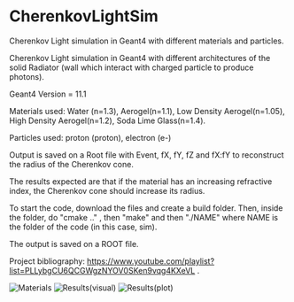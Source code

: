 # CherenkovLightSim
Cherenkov Light simulation in Geant4 with different materials and particles. 



Cherenkov Light simulation in Geant4 with different architectures of the solid Radiator (wall which interact with charged particle to produce photons).

Geant4 Version = 11.1

Materials used: Water (n=1.3), Aerogel(n=1.1), Low Density Aerogel(n=1.05), High Density Aerogel(n=1.2), Soda Lime Glass(n=1.4).

Particles used: proton (proton), electron (e-) 

Output is saved on a Root file with Event, fX, fY, fZ and fX:fY to reconstruct the radius of the Cherenkov cone. 

The results expected are that if the material has an increasing refractive index, the Cherenkov cone should increase its radius.

To start the code, download the files and create a build folder.
Then, inside the folder, do "cmake .." , then "make" and then "./NAME" where NAME is the folder of the code (in this case, sim).

The output is saved on a ROOT file. 


Project bibliography: https://www.youtube.com/playlist?list=PLLybgCU6QCGWgzNYOV0SKen9vqg4KXeVL . 

![Materials](https://github.com/user-attachments/assets/94079443-61f1-4775-9215-812e75701d31)
![Results(visual)](https://github.com/user-attachments/assets/eb2a760b-62e5-45d9-b50a-5c35ddfbe55b) 
![Results(plot)](https://github.com/user-attachments/assets/d5df0cf0-875e-4c07-932d-630497b9a92f)
